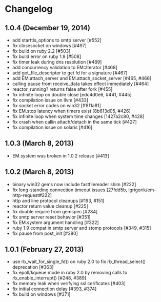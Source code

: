 # Changelog

## 1.0.4 (December 19, 2014)
* add starttls_options to smtp server [#552]
* fix closesocket on windows [#497]
* fix build on ruby 2.2 [#503]
* fix build error on ruby 1.9 [#508]
* fix timer leak during dns resolution [#489]
* add concurrency validation to EM::Iterator [#468]
* add get_file_descriptor to get fd for a signature [#467]
* add EM.attach_server and EM.attach_socket_server [#465, #466]
* calling pause from receive_data takes effect immediately [#464]
* reactor_running? returns false after fork [#455]
* fix infinite loop on double close [edc4d0e6, #441, #445]
* fix compilation issue on llvm [#433]
* fix socket error codes on win32 [ff811a81]
* fix EM.stop latency when timers exist [8b613d05, #426]
* fix infinite loop when system time changes [1427a2c80, #428]
* fix crash when callin attach/detach in the same tick [#427]
* fix compilation issue on solaris [#416]

## 1.0.3 (March 8, 2013)
* EM.system was broken in 1.0.2 release [#413]

## 1.0.2 (March 8, 2013)
* binary win32 gems now include fastfilereader shim [#222]
* fix long-standing connection timeout issues [27fdd5b, igrigorik/em-http-request#222]
* http and line protocol cleanups [#193, #151]
* reactor return value cleanup [#225]
* fix double require from gemspec [#284]
* fix smtp server reset behavior [#351]
* fix EM.system argument handling [#322]
* ruby 1.9 compat in smtp server and stomp protocols [#349, #315]
* fix pause from post_init [#380]

## 1.0.1 (February 27, 2013)
* use rb_wait_for_single_fd() on ruby 2.0 to fix rb_thread_select() deprecation [#363]
* fix epoll/kqueue mode in ruby 2.0 by removing calls to rb_enable_interrupt() [#248, #389]
* fix memory leak when verifying ssl cerificates [#403]
* fix initial connection delay [#393, #374]
* fix build on windows [#371]
